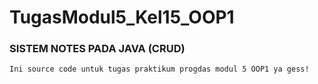 # TugasModul5_Kel15_OOP1
  ### SISTEM NOTES PADA JAVA (CRUD)
    Ini source code untuk tugas praktikum progdas modul 5 OOP1 ya gess!
